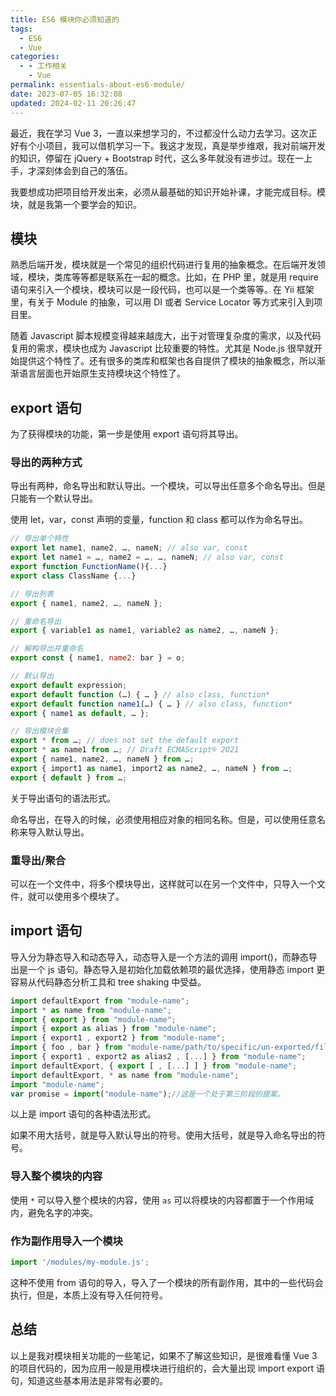 ```yaml
---
title: ES6 模块你必须知道的
tags:
  - ES6
  - Vue
categories:
  - - 工作相关
    - Vue
permalink: essentials-about-es6-module/
date: 2023-07-05 16:32:08
updated: 2024-02-11 20:26:47
---
```

最近，我在学习 Vue 3，一直以来想学习的，不过都没什么动力去学习。这次正好有个小项目，我可以借机学习一下。我这才发现，真是举步维艰，我对前端开发的知识，停留在 jQuery + Bootstrap 时代，这么多年就没有进步过。现在一上手，才深刻体会到自己的落伍。

我要想成功把项目给开发出来，必须从最基础的知识开始补课，才能完成目标。模块，就是我第一个要学会的知识。

<!-- more -->

## 模块

熟悉后端开发，模块就是一个常见的组织代码进行复用的抽象概念。在后端开发领域，模块，类库等等都是联系在一起的概念。比如，在 PHP 里，就是用 require 语句来引入一个模块，模块可以是一段代码，也可以是一个类等等。在 Yii 框架里，有关于 Module 的抽象，可以用 DI 或者 Service Locator 等方式来引入到项目里。

随着 Javascript 脚本规模变得越来越庞大，出于对管理复杂度的需求，以及代码复用的需求，模块也成为 Javascript 比较重要的特性。尤其是 Node.js 很早就开始提供这个特性了。还有很多的类库和框架也各自提供了模块的抽象概念，所以渐渐语言层面也开始原生支持模块这个特性了。

## export 语句

为了获得模块的功能，第一步是使用 export 语句将其导出。

### 导出的两种方式

导出有两种，命名导出和默认导出。一个模块，可以导出任意多个命名导出。但是只能有一个默认导出。

使用 let，var，const 声明的变量，function 和 class 都可以作为命名导出。

```js
// 导出单个特性
export let name1, name2, …, nameN; // also var, const
export let name1 = …, name2 = …, …, nameN; // also var, const
export function FunctionName(){...}
export class ClassName {...}

// 导出列表
export { name1, name2, …, nameN };

// 重命名导出
export { variable1 as name1, variable2 as name2, …, nameN };

// 解构导出并重命名
export const { name1, name2: bar } = o;

// 默认导出
export default expression;
export default function (…) { … } // also class, function*
export default function name1(…) { … } // also class, function*
export { name1 as default, … };

// 导出模块合集
export * from …; // does not set the default export
export * as name1 from …; // Draft ECMAScript® 2O21
export { name1, name2, …, nameN } from …;
export { import1 as name1, import2 as name2, …, nameN } from …;
export { default } from …;
```

关于导出语句的语法形式。

命名导出，在导入的时候，必须使用相应对象的相同名称。但是，可以使用任意名称来导入默认导出。

### 重导出/聚合

可以在一个文件中，将多个模块导出，这样就可以在另一个文件中，只导入一个文件，就可以使用多个模块了。

## import 语句

导入分为静态导入和动态导入，动态导入是一个方法的调用 import()，而静态导出是一个 js 语句。静态导入是初始化加载依赖项的最优选择，使用静态 import 更容易从代码静态分析工具和 tree shaking 中受益。

```js
import defaultExport from "module-name";
import * as name from "module-name";
import { export } from "module-name";
import { export as alias } from "module-name";
import { export1 , export2 } from "module-name";
import { foo , bar } from "module-name/path/to/specific/un-exported/file";
import { export1 , export2 as alias2 , [...] } from "module-name";
import defaultExport, { export [ , [...] ] } from "module-name";
import defaultExport, * as name from "module-name";
import "module-name";
var promise = import("module-name");//这是一个处于第三阶段的提案。
```

以上是 import 语句的各种语法形式。

如果不用大括号，就是导入默认导出的符号。使用大括号，就是导入命名导出的符号。

### 导入整个模块的内容

使用 `*` 可以导入整个模块的内容，使用 `as` 可以将模块的内容都置于一个作用域内，避免名字的冲突。

### 作为副作用导入一个模块

```js
import '/modules/my-module.js';
```

这种不使用 from 语句的导入，导入了一个模块的所有副作用，其中的一些代码会执行，但是，本质上没有导入任何符号。

## 总结

以上是我对模块相关功能的一些笔记，如果不了解这些知识，是很难看懂 Vue 3 的项目代码的，因为应用一般是用模块进行组织的，会大量出现 import export 语句，知道这些基本用法是非常有必要的。
